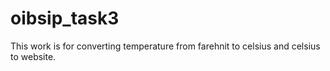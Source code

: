 # oibsip_task3
This work is for converting temperature from farehnit to celsius and celsius to website.
